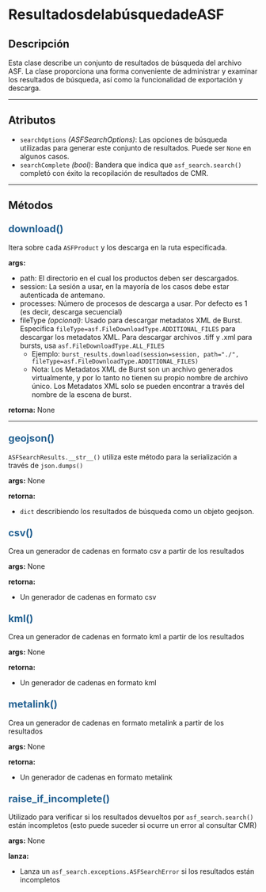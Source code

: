 # ResultadosdelabúsquedadeASF

## Descripción

Esta clase describe un conjunto de resultados de búsqueda del archivo ASF. La clase proporciona una forma conveniente de administrar y examinar los resultados de búsqueda, así como la funcionalidad de exportación y descarga.

***

## Atributos
- `searchOptions` _(ASFSearchOptions)_: Las opciones de búsqueda utilizadas para generar este conjunto de resultados. Puede ser `None` en algunos casos.
- `searchComplete` _(bool)_: Bandera que indica que `asf_search.search()` completó con éxito la recopilación de resultados de CMR. 
***

## Métodos

### <span style="color: #236192; font-size: 20px;">download()</span>

Itera sobre cada ```ASFProduct``` y los descarga en la ruta especificada.

**args:**

- path: El directorio en el cual los productos deben ser descargados.
- session: La sesión a usar, en la mayoría de los casos debe estar autenticada de antemano.
- processes: Número de procesos de descarga a usar. Por defecto es 1 (es decir, descarga secuencial)
- fileType _(opcional)_: Usado para descargar metadatos XML de Burst. Especifica ````fileType=asf.FileDownloadType.ADDITIONAL_FILES```` para descargar los metadatos XML. Para descargar archivos .tiff y .xml para bursts, usa ````asf.FileDownloadType.ALL_FILES````
	- Ejemplo: ````burst_results.download(session=session, path="./", fileType=asf.FileDownloadType.ADDITIONAL_FILES)````
	- Nota: Los Metadatos XML de Burst son un archivo generados virtualmente, y por lo tanto no tienen su propio nombre de archivo único. Los Metadatos XML solo se pueden encontrar a través del nombre de la escena de burst.

**retorna:** None

***

### <span style="color: #236192; font-size: 20px;">geojson()</span>

`ASFSearchResults.__str__()` utiliza este método para la serialización a través de `json.dumps()`

**args:** None

**retorna:**

- `dict` describiendo los resultados de búsqueda como un objeto geojson.

### <span style="color: #236192; font-size: 20px;">csv()</span>

Crea un generador de cadenas en formato csv a partir de los resultados

**args:** None

**retorna:**

- Un generador de cadenas en formato csv

### <span style="color: #236192; font-size: 20px;">kml()</span>

Crea un generador de cadenas en formato kml a partir de los resultados

**args:** None

**retorna:**

- Un generador de cadenas en formato kml

### <span style="color: #236192; font-size: 20px;">metalink()</span>

Crea un generador de cadenas en formato metalink a partir de los resultados

**args:** None

**retorna:**

- Un generador de cadenas en formato metalink

### <span style="color: #236192; font-size: 20px;">raise_if_incomplete()</span>

Utilizado para verificar si los resultados devueltos por `asf_search.search()` están incompletos (esto puede suceder si 
ocurre un error al consultar CMR)

**args:** None

**lanza:**

- Lanza un `asf_search.exceptions.ASFSearchError` si los resultados están incompletos
